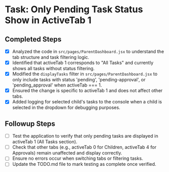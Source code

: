 # Task: Only Pending Task Status Show in ActiveTab 1

## Completed Steps
- [x] Analyzed the code in `src/pages/ParentDashboard.jsx` to understand the tab structure and task filtering logic.
- [x] Identified that activeTab 1 corresponds to "All Tasks" and currently shows all tasks without status filtering.
- [x] Modified the `displayTasks` filter in `src/pages/ParentDashboard.jsx` to only include tasks with status 'pending', 'pending-approval', or 'pending_approval' when activeTab === 1.
- [x] Ensured the change is specific to activeTab 1 and does not affect other tabs.
- [x] Added logging for selected child's tasks to the console when a child is selected in the dropdown for debugging purposes.

## Followup Steps
- [ ] Test the application to verify that only pending tasks are displayed in activeTab 1 (All Tasks section).
- [ ] Check that other tabs (e.g., activeTab 0 for Children, activeTab 4 for Approvals) remain unaffected and display correctly.
- [ ] Ensure no errors occur when switching tabs or filtering tasks.
- [ ] Update the TODO.md file to mark testing as complete once verified.
